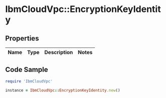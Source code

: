 # IbmCloudVpc::EncryptionKeyIdentity

## Properties

Name | Type | Description | Notes
------------ | ------------- | ------------- | -------------

## Code Sample

```ruby
require 'IbmCloudVpc'

instance = IbmCloudVpc::EncryptionKeyIdentity.new()
```


